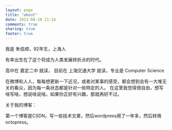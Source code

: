 ```yaml
---
layout: page
title: "about"
date: 2013-08-10 21:14
comments: true
sharing: true
footer: true
---
```

我是 朱佳顺，92年生，上海人

有幸出生在了这个将成为人类发展转折点的时代。

高中在 嘉定二中 就读， 目前在 上海交通大学 就读，专业是 Computer Science

在微博和人人，每每想更新一下近况，或者对某事的感受，都会想到会有一大堆无关的看众，因为每一条状态都是针对一些特定的人。
在这里我觉得很自由，想写啥写啥，想说啥说啥。如果你正好有兴趣，那就再好不过。

关于我的博客：

第一个博客是CSDN，写一些技术文章，然后wordpress用了一年多，然后转用octopress。